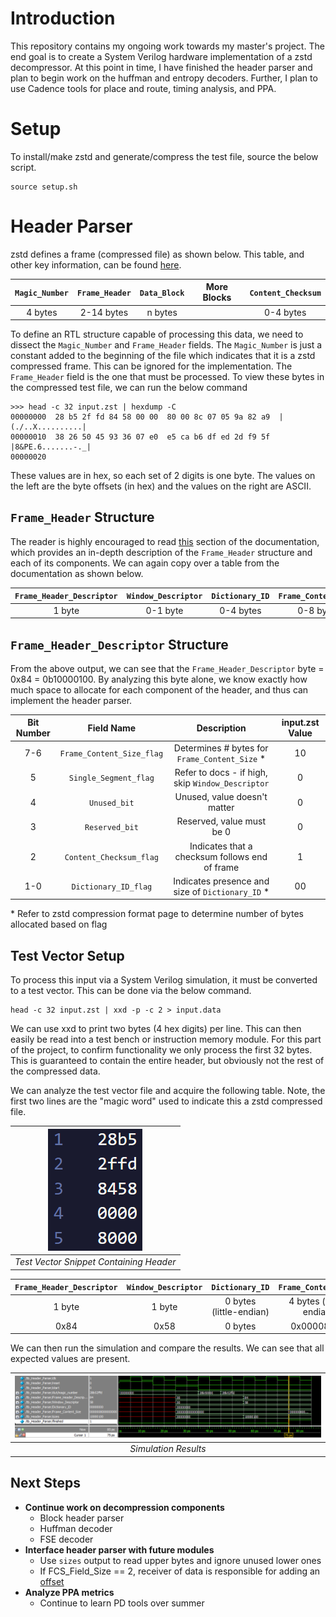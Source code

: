 # Introduction
This repository contains my ongoing work towards my master's project. The end goal is to create a System Verilog hardware implementation of a zstd decompressor. At this point in time, I have finished the header parser and plan to begin work on the huffman and entropy decoders. Further, I plan to use Cadence tools for place and route, timing analysis, and PPA.

# Setup
To install/make zstd and generate/compress the test file, source the below script.

```
source setup.sh
```

# Header Parser
zstd defines a frame (compressed file) as shown below. This table, and other key information, can be found [here](https://github.com/facebook/zstd/blob/dev/doc/zstd_compression_format.md#zstandard-frames).

| `Magic_Number` | `Frame_Header` |`Data_Block`|  More Blocks   |  `Content_Checksum`  |
|:--------------:|:--------------:|:----------:| ---------------|:--------------------:|
|  4 bytes       |  2-14 bytes    |  n bytes   |                |     0-4 bytes        |

To define an RTL structure capable of processing this data, we need to dissect the `Magic_Number` and `Frame_Header` fields. The `Magic_Number` is just a constant added to the beginning of the file which indicates that it is a zstd compressed frame. This can be ignored for the implementation. The `Frame_Header` field is the one that must be processed. To view these bytes in the compressed test file, we can run the below command

```
>>> head -c 32 input.zst | hexdump -C
00000000  28 b5 2f fd 84 58 00 00  80 00 8c 07 05 9a 82 a9  |(./..X..........|
00000010  38 26 50 45 93 36 07 e0  e5 ca b6 df ed 2d f9 5f  |8&PE.6.......-._|
00000020
```

These values are in hex, so each set of 2 digits is one byte. The values on the left are the byte offsets (in hex) and the values on the right are ASCII.

## `Frame_Header` Structure
The reader is highly encouraged to read [this](https://github.com/facebook/zstd/blob/dev/doc/zstd_compression_format.md#frame_header) section of the documentation, which provides an in-depth description of the `Frame_Header` structure and each of its components. We can again copy over a table from the documentation as shown below.

| `Frame_Header_Descriptor` | `Window_Descriptor`   | `Dictionary_ID`   | `Frame_Content_Size`   |
| :-----------------------: | :-------------------: | :---------------: | :--------------------: |
| 1 byte                    | 0-1 byte              | 0-4 bytes         | 0-8 bytes              |

## `Frame_Header_Descriptor` Structure
From the above output, we can see that the `Frame_Header_Descriptor` byte = 0x84 = 0b10000100. By analyzing this byte alone, we know exactly how much space to allocate for each component of the header, and thus can implement the header parser.

| Bit Number | Field Name                | Description                                        | input.zst Value     |
| :--------: | :-----------------------: | :-----------------------------------------------:  | :-----------------: |
| 7-6        | `Frame_Content_Size_flag` |  Determines # bytes for `Frame_Content_Size` *     | 10                  |
| 5          | `Single_Segment_flag`     |  Refer to docs - if high, skip `Window_Descriptor` | 0                   |
| 4          | `Unused_bit`              |  Unused, value doesn't matter                      | 0                   |
| 3          | `Reserved_bit`            |  Reserved, value must be 0                         | 0                   |
| 2          | `Content_Checksum_flag`   |  Indicates that a checksum follows end of frame    | 1                   |
| 1-0        | `Dictionary_ID_flag`      |  Indicates presence and size of `Dictionary_ID` *  | 00                  |

\* Refer to zstd compression format page to determine number of bytes allocated based on flag

## Test Vector Setup
To process this input via a System Verilog simulation, it must be converted to a test vector. This can be done via the below command.

```
head -c 32 input.zst | xxd -p -c 2 > input.data
```

We can use xxd to print two bytes (4 hex digits) per line. This can then easily be read into a test bench or instruction memory module. For this part of the project, to confirm functionality we only process the first 32 bytes. This is guaranteed to contain the entire header, but obviously not the rest of the compressed data.

We can analyze the test vector file and acquire the following table. Note, the first two lines are the "magic word" used to indicate this a zstd compressed file.

| ![](Images/input_data.png) |
|:--:|
| *Test Vector Snippet Containing Header* |
</center>


| `Frame_Header_Descriptor` | `Window_Descriptor`   | `Dictionary_ID`         | `Frame_Content_Size`    |
| :-----------------------: | :-------------------: | :---------------------: | :---------------------: |
| 1 byte                    | 1 byte                | 0 bytes (little-endian) | 4 bytes (little-endian) |
| 0x84                      | 0x58                  | 0 bytes                 | 0x00008000              |


We can then run the simulation and compare the results. We can see that all expected values are present.


| ![](Images/ModelSim.png) |
|:--:|
| *Simulation Results* |
</center>


## Next Steps
- **Continue work on decompression components**
  - Block header parser
  - Huffman decoder
  - FSE decoder
- **Interface header parser with future modules**
  - Use `sizes` output to read upper bytes and ignore unused lower ones
  -  If FCS_Field_Size == 2, receiver of data is responsible for adding an [offset](https://github.com/facebook/zstd/blob/dev/doc/zstd_compression_format.md#frame_content_size)
- **Analyze PPA metrics**
  - Continue to learn PD tools over summer
